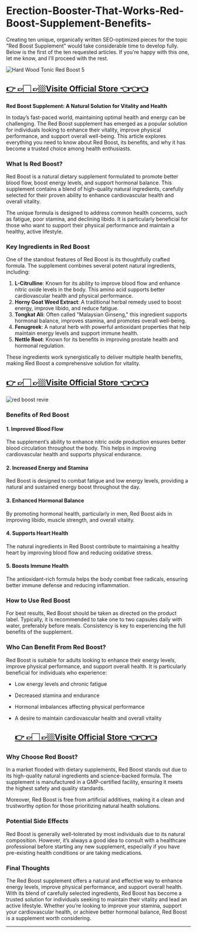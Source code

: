 # Erection-Booster-That-Works-Red-Boost-Supplement-Benefits-

Creating ten unique, organically written SEO-optimized pieces for the topic "Red Boost Supplement" would take considerable time to develop fully. Below is the first of the ten requested articles. If you're happy with this one, let me know, and I’ll proceed with the rest. 


![Hard Wood Tonic Red Boost 5](https://github.com/user-attachments/assets/074f3e41-d4ba-4123-a4fe-93714a67f7f9)

## [👉 👉🏻 👉🏼Visite Official Store 👈👈👈](https://tinyurl.com/zdyk95zm )


**Red Boost Supplement: A Natural Solution for Vitality and Health**

In today’s fast-paced world, maintaining optimal health and energy can be challenging. The Red Boost supplement has emerged as a popular solution for individuals looking to enhance their vitality, improve physical performance, and support overall well-being. This article explores everything you need to know about Red Boost, its benefits, and why it has become a trusted choice among health enthusiasts.

### What Is Red Boost?

Red Boost is a natural dietary supplement formulated to promote better blood flow, boost energy levels, and support hormonal balance. This supplement contains a blend of high-quality natural ingredients, carefully selected for their proven ability to enhance cardiovascular health and overall vitality.

The unique formula is designed to address common health concerns, such as fatigue, poor stamina, and declining libido. It is particularly beneficial for those who want to support their physical performance and maintain a healthy, active lifestyle.

### Key Ingredients in Red Boost

One of the standout features of Red Boost is its thoughtfully crafted formula. The supplement combines several potent natural ingredients, including:

1. **L-Citrulline**: Known for its ability to improve blood flow and enhance nitric oxide levels in the body. This amino acid supports better cardiovascular health and physical performance.
2. **Horny Goat Weed Extract**: A traditional herbal remedy used to boost energy, improve libido, and reduce fatigue.
3. **Tongkat Ali**: Often called "Malaysian Ginseng," this ingredient supports hormonal balance, improves stamina, and promotes overall well-being.
4. **Fenugreek**: A natural herb with powerful antioxidant properties that help maintain energy levels and support immune health.
5. **Nettle Root**: Known for its benefits in improving prostate health and hormonal regulation.

These ingredients work synergistically to deliver multiple health benefits, making Red Boost a comprehensive solution for vitality.

## [👉 👉🏻 👉🏼Visite Official Store 👈👈👈](https://tinyurl.com/zdyk95zm )

![red boost revie](https://github.com/user-attachments/assets/ff34ebd0-d9a0-483d-9408-601a0e81cac9)


### Benefits of Red Boost

#### 1. **Improved Blood Flow**
The supplement’s ability to enhance nitric oxide production ensures better blood circulation throughout the body. This helps in improving cardiovascular health and supports physical endurance.

#### 2. **Increased Energy and Stamina**
Red Boost is designed to combat fatigue and low energy levels, providing a natural and sustained energy boost throughout the day.

#### 3. **Enhanced Hormonal Balance**
By promoting hormonal health, particularly in men, Red Boost aids in improving libido, muscle strength, and overall vitality.

#### 4. **Supports Heart Health**
The natural ingredients in Red Boost contribute to maintaining a healthy heart by improving blood flow and reducing oxidative stress.

#### 5. **Boosts Immune Health**
The antioxidant-rich formula helps the body combat free radicals, ensuring better immune defense and reducing inflammation.

### How to Use Red Boost

For best results, Red Boost should be taken as directed on the product label. Typically, it is recommended to take one to two capsules daily with water, preferably before meals. Consistency is key to experiencing the full benefits of the supplement.

### Who Can Benefit From Red Boost?

Red Boost is suitable for adults looking to enhance their energy levels, improve physical performance, and support overall health. It is particularly beneficial for individuals who experience:

- Low energy levels and chronic fatigue
- Decreased stamina and endurance
- Hormonal imbalances affecting physical performance
- A desire to maintain cardiovascular health and overall vitality

  ## [👉 👉🏻 👉🏼Visite Official Store 👈👈👈](https://tinyurl.com/zdyk95zm )

### Why Choose Red Boost?

In a market flooded with dietary supplements, Red Boost stands out due to its high-quality natural ingredients and science-backed formula. The supplement is manufactured in a GMP-certified facility, ensuring it meets the highest safety and quality standards.

Moreover, Red Boost is free from artificial additives, making it a clean and trustworthy option for those prioritizing natural health solutions.

### Potential Side Effects

Red Boost is generally well-tolerated by most individuals due to its natural composition. However, it’s always a good idea to consult with a healthcare professional before starting any new supplement, especially if you have pre-existing health conditions or are taking medications.

### Final Thoughts

The Red Boost supplement offers a natural and effective way to enhance energy levels, improve physical performance, and support overall health. With its blend of carefully selected ingredients, Red Boost has become a trusted solution for individuals seeking to maintain their vitality and lead an active lifestyle. Whether you’re looking to improve your stamina, support your cardiovascular health, or achieve better hormonal balance, Red Boost is a supplement worth considering.

---
